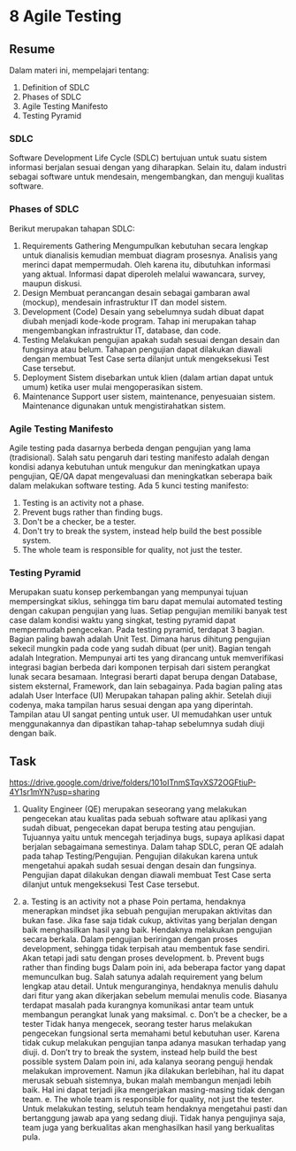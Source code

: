# 8 Agile Testing

## Resume
Dalam materi ini, mempelajari tentang:
1. Definition of SDLC
2. Phases of SDLC
3. Agile Testing Manifesto
4. Testing Pyramid

### SDLC
Software Development Life Cycle (SDLC) bertujuan untuk
suatu sistem informasi berjalan sesuai dengan yang diharapkan.
Selain itu, dalam industri sebagai software untuk
mendesain, mengembangkan, dan menguji kualitas software.

### Phases of SDLC
Berikut merupakan tahapan SDLC:
1. Requirements Gathering
Mengumpulkan kebutuhan secara lengkap untuk dianalisis
kemudian membuat diagram prosesnya. 
Analisis yang merinci dapat mempermudah. 
Oleh karena itu, dibutuhkan informasi yang aktual.
Informasi dapat diperoleh melalui wawancara, survey, maupun diskusi.
2. Design
Membuat perancangan desain sebagai gambaran awal (mockup),
mendesain infrastruktur IT dan model sistem.
3. Development (Code)
Desain yang sebelumnya sudah dibuat dapat 
diubah menjadi kode-kode program.
Tahap ini merupakan tahap
mengembangkan infrastruktur IT, database, dan code.
4. Testing
Melakukan pengujian apakah sudah sesuai dengan
desain dan fungsinya atau belum.
Tahapan pengujian dapat dilakukan diawali dengan
membuat Test Case serta dilanjut untuk
mengeksekusi Test Case tersebut.
5. Deployment
Sistem disebarkan untuk klien (dalam artian dapat untuk
umum) ketika user mulai mengoperasikan sistem.
6. Maintenance
Support user sistem, maintenance, penyesuaian sistem.
Maintenance digunakan untuk mengistirahatkan sistem.

### Agile Testing Manifesto
Agile testing pada dasarnya berbeda dengan pengujian yang lama (tradisional).
Salah satu pengaruh dari testing manifesto adalah
dengan kondisi adanya kebutuhan untuk mengukur dan
meningkatkan upaya pengujian, QE/QA dapat mengevaluasi
dan meningkatkan seberapa baik dalam melakukan software testing.
Ada 5 kunci testing manifesto:
1. Testing is an activity not a phase.
2. Prevent bugs rather than finding bugs.
3. Don't be a checker, be a tester.
4. Don't try to break the system, instead help build the best 
possible system.
5. The whole team is responsible for quality,
not just the tester.

### Testing Pyramid
Merupakan suatu konsep perkembangan yang
mempunyai tujuan mempersingkat siklus, sehingga tim baru 
dapat memulai automated testing dengan
cakupan pengujian yang luas.
Setiap pengujian memiliki banyak test case
dalam kondisi waktu yang singkat,
testing pyramid dapat mempermudah pengecekan.
Pada testing pyramid, terdapat 3 bagian.
Bagian paling bawah adalah Unit Test.
Dimana harus dihitung pengujian sekecil mungkin pada
code yang sudah dibuat (per unit).
Bagian tengah adalah Integration.
Mempunyai arti tes yang dirancang untuk
memverifikasi integrasi bagian berbeda
dari komponen terpisah dari
sistem perangkat lunak secara besamaan.
Integrasi berarti dapat berupa dengan Database, 
sistem eksternal, Framework, dan lain sebagainya.
Pada bagian paling atas adalah User Interface (UI)
Merupakan tahapan paling akhir. Setelah diuji codenya,
maka tampilan harus sesuai dengan apa yang diperintah.
Tampilan atau UI sangat penting untuk user.
UI memudahkan user untuk menggunakannya dan dipastikan 
tahap-tahap sebelumnya sudah diuji dengan baik.

## Task
https://drive.google.com/drive/folders/101oITnmSTqvXS72OGFtiuP-4Y1sr1mYN?usp=sharing

1. Quality Engineer (QE) merupakan seseorang yang melakukan 
pengecekan atau kualitas pada sebuah software atau aplikasi yang sudah dibuat, 
pengecekan dapat berupa testing atau pengujian. 
Tujuannya yaitu untuk mencegah terjadinya bugs, 
supaya aplikasi dapat berjalan sebagaimana semestinya. 
Dalam tahap SDLC, peran QE adalah pada tahap Testing/Pengujian. 
Pengujian dilakukan karena untuk mengetahui apakah sudah sesuai dengan desain dan fungsinya. Pengujian dapat dilakukan dengan diawali
membuat Test Case serta dilanjut untuk mengeksekusi Test Case tersebut.

2. a.	Testing is an activity not a phase
Poin pertama, hendaknya menerapkan mindset jika sebuah pengujian 
merupakan aktivitas dan bukan fase. Jika fase saja tidak cukup, 
aktivitas yang berjalan dengan baik menghasilkan hasil yang baik. 
Hendaknya melakukan pengujian secara berkala. 
Dalam pengujian beriringan dengan proses development, 
sehingga tidak terpisah atau membentuk fase sendiri. 
Akan tetapi jadi satu dengan proses development.
b.	Prevent bugs rather than finding bugs
Dalam poin ini, ada beberapa factor yang dapat memunculkan bug. 
Salah satunya adalah requirement yang belum lengkap atau detail. 
Untuk menguranginya, hendaknya menulis dahulu dari fitur 
yang akan dikerjakan sebelum memulai menulis code. 
Biasanya terdapat masalah pada kurangnya komunikasi 
antar team untuk membangun perangkat lunak yang maksimal.
c.	Don’t be a checker, be a tester
Tidak hanya mengecek, seorang tester harus melakukan 
pengecekan fungsional serta memahami betul kebutuhan user. 
Karena tidak cukup melakukan pengujian 
tanpa adanya masukan terhadap yang diuji. 
d.	Don’t try to break the system, instead help build the best possible system
Dalam poin ini, ada kalanya seorang penguji hendak melakukan improvement. 
Namun jika dilakukan berlebihan, 
hal itu dapat merusak sebuah sistemnya, 
bukan malah membangun menjadi lebih baik. Hal ini dapat 
terjadi jika mengerjakan masing-masing tidak dengan team.
e.	The whole team is responsible for quality, not just the tester.
Untuk melakukan testing, selutuh team hendaknya 
mengetahui pasti dan bertanggung jawab apa yang sedang diuji. 
Tidak hanya pengujinya saja, team juga yang 
berkualitas akan menghasilkan hasil yang berkualitas pula. 
